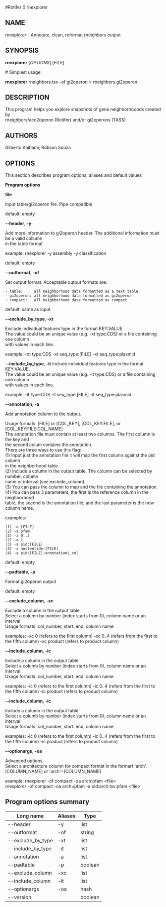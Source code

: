 #Rotifer 0 rnexplorer

## NAME
rnexplorer - Annotate, clean, reformat rneighbors output

## SYNOPSIS
**rnexplorer** [*OPTIONS*] [*FILE*]

\# Simplest usage:

**rnexplorer** rneighbors.tsv -of gi2operon > rneighbors.gi2operon

## DESCRIPTION

This program helps you explore snapshots of gene neighborhooods created by  
rneighbors/acc2operon (Rotifer) and/or gi2operons (TASS)

## AUTHORS

Gilberto Kaihami; Robson Souza

## OPTIONS

This section describes program options, aliases and default values

**Program options**

**file**

Input table/gi2operon file. Pipe compatible

default: empty


**--header**, **-y**

Add more information to gi2operon header. The additional information must be a valid collumn  
in the table format

example: rnexplorer -y assembly -y classification

default: empty

**--outformat**, **-of**

Set output format. Acceptable output formats are:

    - table:     all neighborhood data formatted as a text table
    - gi2operon: all neighborhood data formatted as gi2operon
    - compact:   all neighborhood data formatted as compact

default: same as input

**--exclude\_by\_type**, **-xt**

Exclude individual features type in the format KEY:VALUE.  
The value could be an unique value (e.g. -xt type:CDS) or a file containing one column  
with values in each line.

example: -xt type:CDS
         -xt seq\_type:[FILE]
         -xt seq\_type:plasmid

**--include\_by\_type**, **-it**
Include individual features type in the format KEY:VALUE.  
The value could be an unique value (e.g. -it type:CDS) or a file containing one column  
with values in each line.

example: -it type:CDS
         -it seq\_type:[FILE]
         -it seq\_type:plasmid

**--annotation**, **-a**

Add annotation column to the output.  

Usage formats: [FILE] or [COL\_KEY], [COL\_KEY:FILE], or [COL\_KEY:FILE:COL\_NAME]  
The annotation file must contain at least two columns. The first column is the key and  
the second colum contains the annotation.  
There are three ways to use this flag:  
(1) Input just the annotation file it will map the first column against the pid column  
in the neighborhood table.  
(2) Include a column in the output table. The column can be selected by number, column  
name or interval (see exclude\_column)  
(3) You can pass the column to map and the file containing the annotation.  
(4) You can pass 3 parameters, the first is the reference column in the neighborhood  
table, the second is the annotation file, and the last parameter is the new column name.  

examples:

    (1) -a [FILE]    
    (2) -a pfam    
    (2) -a 0..3    
    (2) -a 1    
    (3) -a pid:[FILE]    
    (3) -a nucleotide:[FILE]    
    (4) -a pid:[FILE]:annotation\_col    

default: empty

**--padtable**, **-p**

Format gi2operon output

default: empty

**--exclude\_column**, **-xc**

Exclude a column in the output table  
Select a column by number (index starts from 0), column name or an interval  
Usage formats: col\_number, start..end, column name  

examples: -xc 0       (refers to the first column)
          -xc 0..4    (refers from the first to the fifth column)
          -xc product (refers to product column)

**--include\_column**, **-ic**

Include a column in the output table  
Select a columb by number (index starts from 0), column name or an interval  
Usage formats: col\_number, start..end, column name  

examples: -ic 0       (refers to the first column)
          -ic 0..4    (refers from the first to the fifth column)
          -ic product (refers to product column)

**--include\_column**, **-ic**

Include a column in the output table  
Select a columb by number (index starts from 0), column name or an interval  
Usage formats: col\_number, start..end, column name  

examples: -ic 0       (refers to the first column)
          -ic 0..4    (refers from the first to the fifth column)
          -ic product (refers to product column)

**--optionargs**, **-oa**

Advanced options.  
Select a architecture column for compact format in the formart 'arch':[COLUMN\_NAME] or 'arch'=[COLUMN\_NAME]  

example: rnexplorer -of compact -oa arch:pfam \<file\>  
         rnexplorer -of compact -oa arch=pfam -a pid:arch.tsv:pfam \<file\>  

## Program options summary

|Long name            |Aliases|Type   |
|--------------------|------|-----|
|--header             |-y     |list|
|--outformat          |-of    |string|
|--exclude\_by\_type  |-xt    |list|
|--include\_by\_type  |-it    |list|
|--annotation         |-a     |list |
|--padtable|-p|boolean|
|--exclude\_column    |-xc|list|
|--include\_column    |-it|list|
|--optionargs         |-oa|hash|
|--version|           |boolean|


